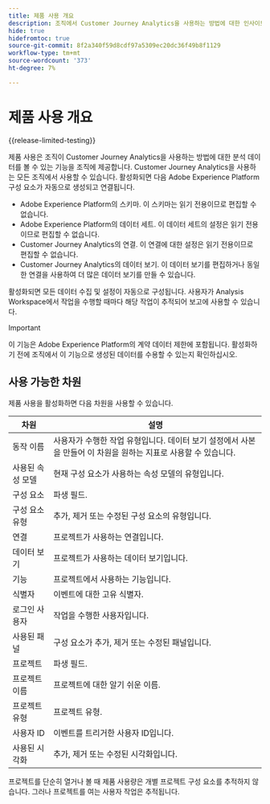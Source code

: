 ```yaml
---
title: 제품 사용 개요
description: 조직에서 Customer Journey Analytics을 사용하는 방법에 대한 인사이트 및 보고서를 봅니다.
hide: true
hidefromtoc: true
source-git-commit: 8f2a340f59d8cdf97a5309ec20dc36f49b8f1129
workflow-type: tm+mt
source-wordcount: '373'
ht-degree: 7%

---
```


# 제품 사용 개요

{{release-limited-testing}}

제품 사용은 조직이 Customer Journey Analytics을 사용하는 방법에 대한 분석 데이터를 볼 수 있는 기능을 조직에 제공합니다. Customer Journey Analytics을 사용하는 모든 조직에서 사용할 수 있습니다. 활성화되면 다음 Adobe Experience Platform 구성 요소가 자동으로 생성되고 연결됩니다.

* Adobe Experience Platform의 스키마. 이 스키마는 읽기 전용이므로 편집할 수 없습니다.
* Adobe Experience Platform의 데이터 세트. 이 데이터 세트의 설정은 읽기 전용이므로 편집할 수 없습니다.
* Customer Journey Analytics의 연결. 이 연결에 대한 설정은 읽기 전용이므로 편집할 수 없습니다.
* Customer Journey Analytics의 데이터 보기. 이 데이터 보기를 편집하거나 동일한 연결을 사용하여 더 많은 데이터 보기를 만들 수 있습니다.

활성화되면 모든 데이터 수집 및 설정이 자동으로 구성됩니다. 사용자가 Analysis Workspace에서 작업을 수행할 때마다 해당 작업이 추적되어 보고에 사용할 수 있습니다.

>[!IMPORTANT]
>
>이 기능은 Adobe Experience Platform의 계약 데이터 제한에 포함됩니다. 활성화하기 전에 조직에서 이 기능으로 생성된 데이터를 수용할 수 있는지 확인하십시오.

## 사용 가능한 차원

제품 사용을 활성화하면 다음 차원을 사용할 수 있습니다.

| 차원 | 설명 |
| --- | --- |
| 동작 이름 | 사용자가 수행한 작업 유형입니다. 데이터 보기 설정에서 사본을 만들어 이 차원을 원하는 지표로 사용할 수 있습니다. |
| 사용된 속성 모델 | 현재 구성 요소가 사용하는 속성 모델의 유형입니다. |
| 구성 요소 | 파생 필드. |
| 구성 요소 유형 | 추가, 제거 또는 수정된 구성 요소의 유형입니다. |
| 연결 | 프로젝트가 사용하는 연결입니다. |
| 데이터 보기 | 프로젝트가 사용하는 데이터 보기입니다. |
| 기능 | 프로젝트에서 사용하는 기능입니다. |
| 식별자 | 이벤트에 대한 고유 식별자. |
| 로그인 사용자 | 작업을 수행한 사용자입니다. |
| 사용된 패널 | 구성 요소가 추가, 제거 또는 수정된 패널입니다. |
| 프로젝트 | 파생 필드. |
| 프로젝트 이름 | 프로젝트에 대한 알기 쉬운 이름. |
| 프로젝트 유형 | 프로젝트 유형. |
| 사용자 ID | 이벤트를 트리거한 사용자 ID입니다. |
| 사용된 시각화 | 추가, 제거 또는 수정된 시각화입니다. |

프로젝트를 단순히 열거나 볼 때 제품 사용량은 개별 프로젝트 구성 요소를 추적하지 않습니다. 그러나 프로젝트를 여는 사용자 작업은 추적됩니다.
